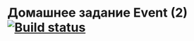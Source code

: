 # Домашнее задание Event (2) [![Build status](https://ci.appveyor.com/api/projects/status/hb9wuasumfphrrp0?svg=true)](https://ci.appveyor.com/project/DjReactive/ahj-3-event-2)
